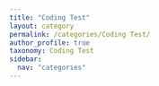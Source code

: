 ```yaml
---
title: "Coding Test"
layout: category
permalink: /categories/Coding Test/
author_profile: true
taxonomy: Coding Test
sidebar:
  nav: "categories"
---
```


